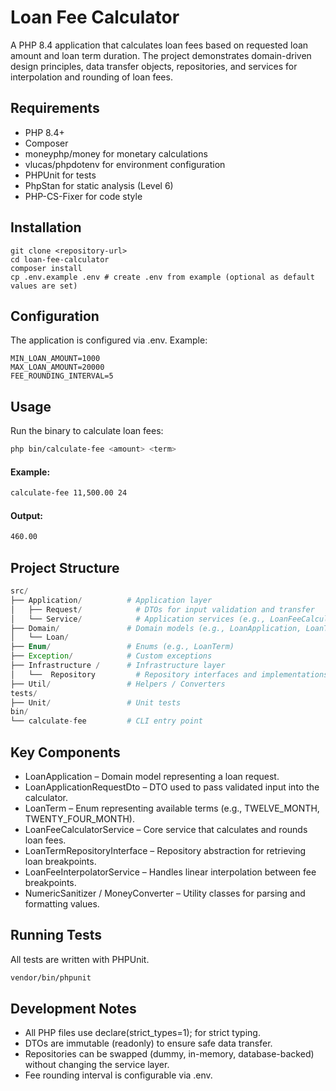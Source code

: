 # Loan Fee Calculator

A PHP 8.4 application that calculates loan fees based on requested loan amount and loan term duration.
The project demonstrates domain-driven design principles, data transfer objects, repositories, and services for interpolation and rounding of loan fees.

## Requirements
- PHP 8.4+
- Composer
- moneyphp/money for monetary calculations
- vlucas/phpdotenv for environment configuration
- PHPUnit for tests
- PhpStan for static analysis (Level 6)
- PHP-CS-Fixer for code style

## Installation
```
git clone <repository-url>
cd loan-fee-calculator
composer install
cp .env.example .env # create .env from example (optional as default values are set)
```
## Configuration

The application is configured via .env. Example:
```
MIN_LOAN_AMOUNT=1000
MAX_LOAN_AMOUNT=20000
FEE_ROUNDING_INTERVAL=5
```

## Usage
Run the binary to calculate loan fees:
```bash
php bin/calculate-fee <amount> <term>
```

#### Example:
```bash
calculate-fee 11,500.00 24
```

#### Output:
```bash
460.00
```

## Project Structure
```php
src/
├── Application/          # Application layer
│   ├── Request/            # DTOs for input validation and transfer
│   └── Service/            # Application services (e.g., LoanFeeCalculatorService)
├── Domain/               # Domain models (e.g., LoanApplication, LoanTerm)
│   └── Loan/             
├── Enum/                 # Enums (e.g., LoanTerm)
├── Exception/            # Custom exceptions
├── Infrastructure /      # Infrastructure layer
│   └──  Repository         # Repository interfaces and implementations
├── Util/                 # Helpers / Converters
tests/
├── Unit/                 # Unit tests
bin/
└── calculate-fee         # CLI entry point
```

## Key Components

- LoanApplication – Domain model representing a loan request.
- LoanApplicationRequestDto – DTO used to pass validated input into the calculator.
- LoanTerm – Enum representing available terms (e.g., TWELVE_MONTH, TWENTY_FOUR_MONTH).
- LoanFeeCalculatorService – Core service that calculates and rounds loan fees.
- LoanTermRepositoryInterface – Repository abstraction for retrieving loan breakpoints.
- LoanFeeInterpolatorService – Handles linear interpolation between fee breakpoints.
- NumericSanitizer / MoneyConverter – Utility classes for parsing and formatting values.

## Running Tests

All tests are written with PHPUnit.
```bash
vendor/bin/phpunit
```

## Development Notes
- All PHP files use declare(strict_types=1); for strict typing.
- DTOs are immutable (readonly) to ensure safe data transfer.
- Repositories can be swapped (dummy, in-memory, database-backed) without changing the service layer.
- Fee rounding interval is configurable via .env.